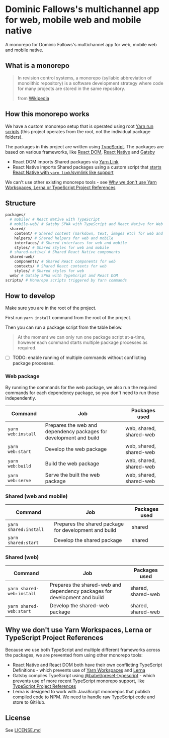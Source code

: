 # Dominic Fallows's multichannel app for web, mobile web and mobile native

A monorepo for Dominic Fallows's multichannel app for web, mobile web and mobile native.

## What is a monorepo

> In revision control systems, a monorepo (syllabic abbreviation of monolithic repository) is a software development strategy where code for many projects are stored in the same repository.
>
> from [Wikipedia](https://en.wikipedia.org/wiki/Monorepo)

## How this monorepo works

We have a custom monorepo setup that is operated using root [Yarn run scripts](https://yarnpkg.com/lang/en/docs/cli/run) (this project operates from the root, not the individual package folders).

The packages in this project are written using [TypeScript](https://www.typescriptlang.org). The packages are based on various frameworks, like [React DOM](https://reactjs.org), [React Native](https://facebook.github.io/react-native/) and [Gatsby](https://www.gatsbyjs.org/)

- React DOM imports Shared packages via [Yarn Link](https://yarnpkg.com/lang/en/docs/cli/link)
- React Native imports Shared packages using a custom script that [starts React Native with `yarn link`/symlink like support](https://gist.github.com/GingerBear/485f922a1e403739dc56d279925b216d)

We can't use other existing monorepo tools - see [Why we don't use Yarn Workspaces, Lerna or TypeScript Project References](#why-we-dont-use-yarn-workspaces-lerna-or-typescript-project-references)

## Structure

```bash
packages/
  # mobile/ # React Native with TypeScript
  # mobile-web/ # Gatsby SPWA with TypeScript and React Native for Web
  shared/
    content/ # Shared content (markdown, text, images etc) for web and mobile
    helpers/ # Shared helpers for web and mobile
    interfaces/ # Shared interfaces for web and mobile
    styles/ # Shared styles for web and mobile
  # shared-native/ # Shared React Native components
  shared-web/
    components/ # Shared React components for web
    contexts/ # Shared React contexts for web
    styles/ # Shared styles for web
  web/ # Gatsby SPWa with TypeScript and React DOM
scripts/ # Monorepo scripts triggered by Yarn commands
```

## How to develop

Make sure you are in the root of the project.

First run `yarn install` command from the root of the project.

Then you can run a package script from the table below.

> At the moment we can only run one package script at-a-time, however each command starts multiple package processes as required.

- [ ] TODO: enable running of multiple commands without conflicting package processes.

### Web package

By running the commands for the web package, we also run the required commands for each dependency package, so you don't need to run those independently.

| Command            | Job                                                                | Packages used           |
| ------------------ | ------------------------------------------------------------------ | ----------------------- |
| `yarn web:install` | Prepares the web and dependency packages for development and build | web, shared, shared-web |
| `yarn web:start`   | Develop the web package                                            | web, shared, shared-web |
| `yarn web:build`   | Build the web package                                              | web, shared, shared-web |
| `yarn web:serve`   | Serve the built the web package                                    | web, shared, shared-web |

### Shared (web and mobile)

| Command               | Job                                                   | Packages used |
| --------------------- | ----------------------------------------------------- | ------------- |
| `yarn shared:install` | Prepares the shared package for development and build | shared        |
| `yarn shared:start`   | Develop the shared package                            | shared        |

### Shared (web)

| Command                   | Job                                                                       | Packages used      |
| ------------------------- | ------------------------------------------------------------------------- | ------------------ |
| `yarn shared-web:install` | Prepares the shared-web and dependency packages for development and build | shared, shared-web |
| `yarn shared-web:start`   | Develop the shared-web package                                            | shared, shared-web |

<!-- | `yarn start:mobile-web` | Develop the Mobile Web package | shared, shared-native, mobile-web |
| `yarn start:mobile:android` | Develop the Mobile Native package (Android) | shared, shared-native, mobile |
| `yarn start:mobile:ios` | Develop the Mobile Native package (iOS) | shared, shared-native, mobile | -->

<!---
### To run your app on iOS

`cd packages/mobile` then `react-native run-ios`

or open `ios/mobile.xcodeproj` in Xcode and hit the Run button

### To run your app on Android

`cd packages/mobile`, have an Android emulator running (quickest way to get started), or a device connected, then `react-native run-android`
-->

## Why we don't use Yarn Workspaces, Lerna or TypeScript Project References

Because we use both TypeScript and multiple different frameworks across the packages, we are prevented from using other monorepo tools:

- React Native and React DOM both have their own conflicting TypeScript Definitions - which prevents use of [Yarn Workspaces](https://yarnpkg.com/lang/en/docs/workspaces) and [Lerna](https://github.com/lerna/lerna)
- Gatsby compiles TypeScript using [@babel/preset-typescript](@babel/preset-typescript) - which prevents use of more recent TypeScript monorepo support, like [TypeScript Project References](https://www.typescriptlang.org/docs/handbook/project-references.html)
- Lerna is designed to work with JavaScript monorepos that publish compiled code to NPM. We need to handle raw TypeScript code and store to GitHub.

<!-- ## Hosting
AWS Amplify rewrite rule for hybrid Gatsby app (static and dymaic route app)
</^[^.]+$|\.(?!(css|gif|html|ico|jpg|js|json|png|txt|svg|woff|ttf)$)([^.]+$)/>
-->

## License

See [LICENSE.md](LICENSE.md)
